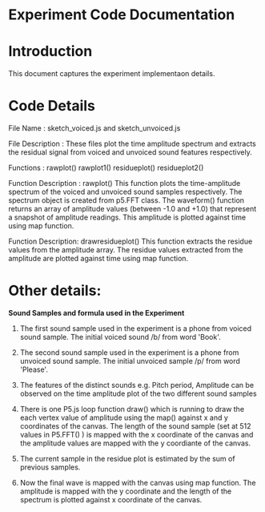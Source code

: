 # Experiment	Code	Documentation

# Introduction

This	document	captures	the	experiment	implementaon	details.

# Code	Details

File	Name	:	sketch_voiced.js and sketch_unvoiced.js

File Description : These files plot the time amplitude spectrum and extracts the residual signal from voiced and unvoiced sound features respectively. 

Functions	:	rawplot()
                rawplot1()
                residueplot()
                residueplot2()


Function	Description	: rawplot()
This function plots the time-amplitude spectrum of the voiced and unvoiced sound samples respectively. The spectrum object is created from p5.FFT class. The waveform() function returns an array of amplitude values (between -1.0 and +1.0) that represent a snapshot of amplitude readings. This amplitude is plotted against time using map function. 

Function Description: drawresidueplot()
This function extracts the residue values from the amplitude array. The residue values extracted from the amplitude are plotted against time using map function. 
# Other	details:

**Sound Samples	and formula used	in	the	Experiment**

1.	The first sound sample used in the experiment is a phone from voiced sound sample. The initial voiced sound /b/ from word 'Book'. 

2.	The second sound sample used in the experiment is a phone from unvoiced sound sample. The initial unvoiced sample /p/ from word 'Please'.

3.	The features of the distinct sounds e.g. Pitch period, Amplitude can be observed on the time amplitude plot of the two different sound samples 


4.	There is one P5.js loop function draw() which is running to draw the each vertex value of amplitude using the map() against x and y coordinates of the canvas. The length of the sound sample (set at 512 values in P5.FFT() ) is mapped with the x coordinate of the canvas and the amplitude values are mapped with the y coordiante of the canvas. 


6. The current sample in the residue plot is estimated by the sum of previous samples. 	

7.	Now	the	final wave is mapped with the canvas using map function. The amplitude is mapped with the y coordinate and the length of the spectrum is plotted against x coordinate of the canvas. 